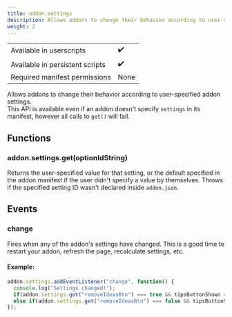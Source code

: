 ```yaml
---
title: addon.settings
description: Allows addons to change their behavior according to user-specified addon settings.  
weight: 2
---
```


| | |
|-|-|
| Available in userscripts | ✔️ |
| Available in persistent scripts | ✔️ |
| Required manifest permissions | None |

Allows addons to change their behavior according to user-specified addon settings.  
This API is available even if an addon doesn't specify `settings` in its manifest, however all calls to `get()` will fail.

## Functions
### addon.settings.get(optionIdString)
Returns the user-specified value for that setting, or the default specified in the addon manifest if the user didn't specify a value by themselves.
Throws if the specified setting ID wasn't declared inside `addon.json`.

## Events
### change
Fires when any of the addon's settings have changed. This is a good time to restart your addon, refresh the page, recalculate settings, etc.
#### Example:
```js
addon.settings.addEventListener("change", function() {
  console.log("Settings changed!");
  if(addon.settings.get("removeIdeasBtn") === true && tipsButtonShown === false) showTipsButton();
  else if(addon.settings.get("removeIdeasBtn") === false && tipsButtonShown === true) hideTipsButton();
});
```
